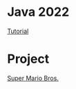 # Java 2022

[Tutorial](https://www.youtube.com/watch?v=8cm1x4bC610&t=2067s)

# Project

[Super Mario Bros.](https://www.youtube.com/playlist?list=PLZm85UZQLd2SXQzsF-a0-pPF6IWDDdrXt)

